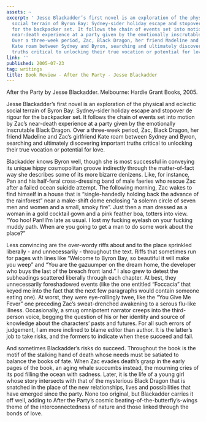 ```yaml
---
assets: ~
excerpt: ' Jesse Blackadder’s first novel is an exploration of the physical and eclectic
  social terrain of Byron Bay: Sydney-sider holiday escape and stopover de rigour
  for the backpacker set. It follows the chain of events set into motion by Zac’s
  near-death experience at a party given by the emotionally inscrutable Black Dragon.
  Over a three-week period, Zac, Black Dragon, her friend Madeline and Zac’s girlfriend
  Kate roam between Sydney and Byron, searching and ultimately discovering important
  truths critical to unlocking their true vocation or potential for love.'
link: ''
published: 2005-07-23
tag: writings
title: Book Review - After the Party - Jesse Blackadder
---
```

After the Party by Jesse Blackadder. Melbourne: Hardie Grant Books,
2005.

Jesse Blackadder’s first novel is an exploration of the physical
and eclectic social terrain of Byron Bay: Sydney-sider holiday escape
and stopover de rigour for the backpacker set. It follows the chain of
events set into motion by Zac’s near-death experience at a party given
by the emotionally inscrutable Black Dragon. Over a three-week period,
Zac, Black Dragon, her friend Madeline and Zac’s girlfriend Kate roam
between Sydney and Byron, searching and ultimately discovering important
truths critical to unlocking their true vocation or potential for love.

Blackadder knows Byron well, though she is most successful in conveying
its unique hippy cosmopolitan groove indirectly through the
matter-of-fact way she describes some of its more bizarre denizens.
Like, for instance, Pan and his half-feral cross-dressing band of male
faeries who rescue Zac after a failed ocean suicide attempt. The
following morning, Zac wakes to find himself in a house that is
“single-handedly holding back the advance of the rainforest” near a
make-shift dome enclosing “a solemn circle of seven men and women and a
small, smoky fire”. Just then a man dressed as a woman in a gold
cocktail gown and a pink feather boa, totters into view. “Yoo hoo! Pan!
I’m late as usual. I lost my fucking eyelash on your fucking muddy path.
When are you going to get a man to do some work about the place?”

Less convincing are the over-wordy riffs about and to the place
sprinkled liberally - and unnecessarily - throughout the text. Riffs
that sometimes run for pages with lines like “Welcome to Byron Bay, so
beautiful it will make you weep” and “You are the gazuumper on the dream
home, the developer who buys the last of the breach front land.” I also
grew to detest the subheadings scattered liberally through each chapter.
At best, they unnecessarily foreshadowed events (like the one entitled
“Foccacia” that keyed me into the fact that the next few paragraphs
would contain someone eating one). At worst, they were eye-rollingly
twee, like the “You Give Me Fever” one preceding Zac’s sweat-drenched
awakening to a serous flu-like illness. Occasionally, a smug omnipotent
narrator creeps into the third-person voice, begging the question of his
or her identity and source of knowledge about the characters’ pasts and
futures. For all such errors of judgement, I am more inclined to blame
editor than author. It is the latter’s job to take risks, and the
formers to indicate when these succeed and fail.

And sometimes Blackadder’s risks do succeed. Throughout the book is the
motif of the stalking hand of death whose needs must be satiated to
balance the books of fate. When Zac evades death’s grasp in the early
pages of the book, an aging whale succumbs instead, the mourning cries
of its pod filling the ocean with sadness. Later, it is the life of a
young girl whose story intersects with that of the mysterious Black
Dragon that is snatched in the place of the new relationships, lives and
possibilities that have emerged since the party. None too original, but
Blackadder carries it off well, adding to After the Party’s cosmic
beating-of-the-butterfly’s-wings theme of the interconnectedness of
nature and those linked through the bonds of love.